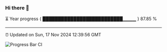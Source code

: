 ### Hi there 👋

⏳ Year progress { ██████████████████████████▁▁▁▁ } 87.85 %

---

⏰ Updated on Sun, 17 Nov 2024 12:39:56 GMT

![Progress Bar CI](https://github.com/ZhaoGui/ZhaoGui/workflows/Progress%20Bar%20CI/badge.svg)
